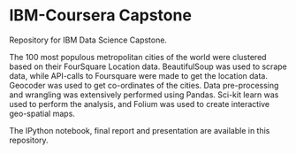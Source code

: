 # IBM-Coursera Capstone
Repository for IBM Data Science Capstone.

The 100 most populous metropolitan cities of the world were clustered based on their FourSquare Location data. BeautifulSoup was used to scrape data, while API-calls to Foursquare were made to get the location data. Geocoder was used to get co-ordinates of the cities. Data pre-processing and wrangling was extensively performed using Pandas. Sci-kit learn was used to perform the analysis, and Folium was used to create interactive geo-spatial maps. 

The IPython notebook, final report and presentation are available in this repository.
